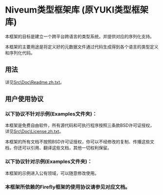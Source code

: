 ﻿# Niveum类型框架库 (原YUKI类型框架库)

本框架的目标是建立一个跨平台跨语言的类型系统，并提供对应的序列化支持。

本框架的主要用途是将定义好的元数据文件通过代码生成得到各个语言的类型定义和序列化代码。

## 用法

详见[Src\Doc\Readme.zh.txt](Src/Doc/Readme.zh.txt)。

## 用户使用协议

### 以下协议不针对示例(Examples文件夹)：

本框架是免费自由软件，所有源代码和可执行程序按照三条款BSD许可证授权，详见[Src\Doc\License.zh.txt](Src/Doc/License.zh.txt)。

本框架的所有文档不按照BSD许可证授权，你可以不经修改的复制、传播这些文档，你还可以引用、翻译这些文档，其他一切权利保留。

### 以下协议针对示例(Examples文件夹)：

本框架的示例进入公有领域，可以随意修改使用。

### 本框架所依赖的Firefly框架的使用协议请参见对应文档。
